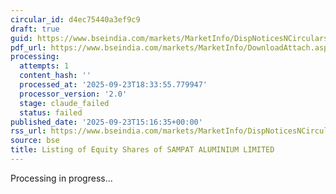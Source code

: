 ```yaml
---
circular_id: d4ec75440a3ef9c9
draft: true
guid: https://www.bseindia.com/markets/MarketInfo/DispNoticesNCirculars.aspx?Noticeid={34C11D5D-BC9E-41DB-AC37-CD047275AB31}&noticeno=20250923-78&dt=09/23/2025&icount=78&totcount=84&flag=0
pdf_url: https://www.bseindia.com/markets/MarketInfo/DownloadAttach.aspx?id=20250923-78&attachedId=58598df8-77e2-4ae1-8bea-318607ec847f
processing:
  attempts: 1
  content_hash: ''
  processed_at: '2025-09-23T18:33:55.779947'
  processor_version: '2.0'
  stage: claude_failed
  status: failed
published_date: '2025-09-23T15:16:35+00:00'
rss_url: https://www.bseindia.com/markets/MarketInfo/DispNoticesNCirculars.aspx?Noticeid={34C11D5D-BC9E-41DB-AC37-CD047275AB31}&noticeno=20250923-78&dt=09/23/2025&icount=78&totcount=84&flag=0
source: bse
title: Listing of Equity Shares of SAMPAT ALUMINIUM LIMITED
---
```


Processing in progress...